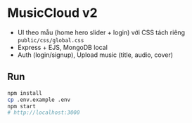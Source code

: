 # MusicCloud v2
- UI theo mẫu (home hero slider + login) với CSS tách riêng `public/css/global.css`
- Express + EJS, MongoDB local
- Auth (login/signup), Upload music (title, audio, cover)

## Run
```bash
npm install
cp .env.example .env
npm start
# http://localhost:3000
```

